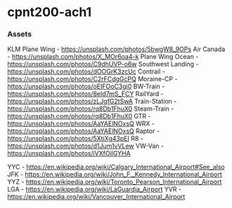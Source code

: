 # cpnt200-ach1

### Assets
KLM Plane Wing - https://unsplash.com/photos/5bwgW8_9OPs
Air Canada - https://unsplash.com/photos/X_MOr6oa4-k
Plane Wing Ocean - https://unsplash.com/photos/C9dhUVP-o6w
Southwest Landing - https://unsplash.com/photos/dOOGrK3zcUc
Contrail - https://unsplash.com/photos/C2rFCdgGcPQ
Moraine-CP - https://unsplash.com/photos/oEIFOoC3gi0
BW-Train - https://unsplash.com/photos/8eId7mS_FCY
RailYard - https://unsplash.com/photos/zLJgfG2tSwA
Train-Station - https://unsplash.com/photos/rq8Db1FhuX0
Steam-Train - https://unsplash.com/photos/rq8Db1FhuX0
GTR - https://unsplash.com/photos/AaYAElNOxsQ
WRX - https://unsplash.com/photos/AaYAElNOxsQ
Raptor - https://unsplash.com/photos/5XtiXg43pEI
R8 - https://unsplash.com/photos/d1Jum1vVLew
VW-Van - https://unsplash.com/photos/iVXfOilGYHA

YYC - https://en.wikipedia.org/wiki/Calgary_International_Airport#See_also
JFK - https://en.wikipedia.org/wiki/John_F._Kennedy_International_Airport
YYZ - https://en.wikipedia.org/wiki/Toronto_Pearson_International_Airport
LGA - https://en.wikipedia.org/wiki/LaGuardia_Airport
YVR - https://en.wikipedia.org/wiki/Vancouver_International_Airport